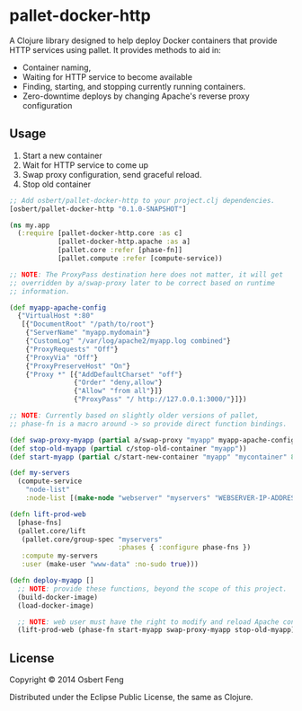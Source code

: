 # pallet-docker-http

A Clojure library designed to help deploy Docker containers that
provide HTTP services using pallet. It provides methods to aid in:

* Container naming,
* Waiting for HTTP service to become available
* Finding, starting, and stopping currently running containers.
* Zero-downtime deploys by changing Apache's reverse proxy configuration

## Usage

1. Start a new container
1. Wait for HTTP service to come up
1. Swap proxy configuration, send graceful reload.
1. Stop old container

```Clojure
;; Add osbert/pallet-docker-http to your project.clj dependencies.
[osbert/pallet-docker-http "0.1.0-SNAPSHOT"]

(ns my.app
  (:require [pallet-docker-http.core :as c]
            [pallet-docker-http.apache :as a]
            [pallet.core :refer [phase-fn]]
            [pallet.compute :refer [compute-service))

;; NOTE: The ProxyPass destination here does not matter, it will get
;; overridden by a/swap-proxy later to be correct based on runtime
;; information.

(def myapp-apache-config
  {"VirtualHost *:80"
   [{"DocumentRoot" "/path/to/root"}
    {"ServerName" "myapp.mydomain"}
    {"CustomLog" "/var/log/apache2/myapp.log combined"}
    {"ProxyRequests" "Off"}
    {"ProxyVia" "Off"}
    {"ProxyPreserveHost" "On"}
    {"Proxy *" [{"AddDefaultCharset" "off"}
                {"Order" "deny,allow"}
                {"Allow" "from all"}]}
                {"ProxyPass" "/ http://127.0.0.1:3000/"}]})

;; NOTE: Currently based on slightly older versions of pallet,
;; phase-fn is a macro around -> so provide direct function bindings.

(def swap-proxy-myapp (partial a/swap-proxy "myapp" myapp-apache-config 8080))
(def stop-old-myapp (partial c/stop-old-container "myapp"))
(def start-myapp (partial c/start-new-container "myapp" "mycontainer" 8080))

(def my-servers
  (compute-service
    "node-list"
    :node-list [(make-node "webserver" "myservers" "WEBSERVER-IP-ADDRESS" :ubuntu)]))

(defn lift-prod-web
  [phase-fns]
  (pallet.core/lift
   (pallet.core/group-spec "myservers"
                           :phases { :configure phase-fns })
   :compute my-servers
   :user (make-user "www-data" :no-sudo true)))

(defn deploy-myapp []
  ;; NOTE: provide these functions, beyond the scope of this project.
  (build-docker-image)
  (load-docker-image)

  ;; NOTE: web user must have the right to modify and reload Apache config.
  (lift-prod-web (phase-fn start-myapp swap-proxy-myapp stop-old-myapp))) 
```
  
## License

Copyright © 2014 Osbert Feng

Distributed under the Eclipse Public License, the same as Clojure.
